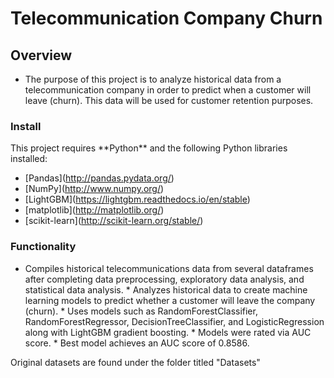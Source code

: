 # Telecommunication Company Churn

## Overview

* The purpose of this project is to analyze historical data from a
telecommunication company in order to predict when a customer will leave
(churn). This data will be used for customer retention purposes.

### Install

This project requires \*\*Python\*\* and the following Python libraries
installed:

- [Pandas\](http://pandas.pydata.org/) 
- [NumPy\](http://www.numpy.org/) 
- [LightGBM\](https://lightgbm.readthedocs.io/en/stable) 
- [matplotlib\](http://matplotlib.org/) 
- [scikit-learn\](http://scikit-learn.org/stable/)

### Functionality

* Compiles historical telecommunications data from several dataframes
after completing data preprocessing, exploratory data analysis, and
statistical data analysis. \* Analyzes historical data to create machine
learning models to predict whether a customer will leave the company
(churn). \* Uses models such as RandomForestClassifier,
RandomForestRegressor, DecisionTreeClassifier, and LogisticRegression
along with LightGBM gradient boosting. \* Models were rated via AUC
score. \* Best model achieves an AUC score of 0.8586.

Original datasets are found under the folder titled \"Datasets\"
